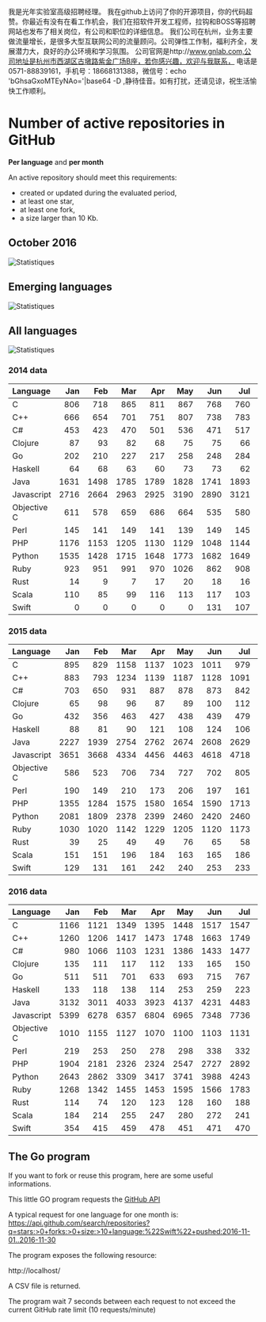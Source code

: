 我是光年实验室高级招聘经理。
我在github上访问了你的开源项目，你的代码超赞。你最近有没有在看工作机会，我们在招软件开发工程师，拉钩和BOSS等招聘网站也发布了相关岗位，有公司和职位的详细信息。
我们公司在杭州，业务主要做流量增长，是很多大型互联网公司的流量顾问。公司弹性工作制，福利齐全，发展潜力大，良好的办公环境和学习氛围。
公司官网是http://www.gnlab.com,公司地址是杭州市西湖区古墩路紫金广场B座，若你感兴趣，欢迎与我联系，
电话是0571-88839161，手机号：18668131388，微信号：echo 'bGhsaGxoMTEyNAo='|base64 -D ,静待佳音。如有打扰，还请见谅，祝生活愉快工作顺利。

# Number of active repositories in GitHub

**Per language** and **per month**

An active repository should meet this requirements:
- created or updated during the evaluated period,
- at least one star,
- at least one fork,
- a size larger than 10 Kb.
 
## October 2016

![Statistiques](stats-2016-10.png)

## Emerging languages

![Statistiques](new_lang_2014-01_2016-10.png)

## All languages

![Statistiques](stats_2014-01_2016-10.png)

### 2014 data

| Language    | Jan    | Feb    | Mar    | Apr    | May    | Jun    | Jul    | Aug    | Sep    | Oct    | Nov    | Dec    |
| :---        |   ---: |   ---: |   ---: |   ---: |   ---: |   ---: |   ---: |   ---: |   ---: |   ---: |   ---: |   ---: |
| C           |    806 |    718 |    865 |    811 |    867 |    768 |    760 |    812 |    781 |    888 |    855 |    876 |
| C++         |    666 |    654 |    701 |    751 |    807 |    738 |    783 |    775 |    825 |    836 |    791 |    917 |
| C#          |    453 |    423 |    470 |    501 |    536 |    471 |    517 |    557 |    490 |    565 |    645 |    560 |
| Clojure     |     87 |     93 |     82 |     68 |     75 |     75 |     66 |     85 |     63 |     78 |     76 |     82 |
| Go          |    202 |    210 |    227 |    217 |    258 |    248 |    284 |    295 |    301 |    304 |    295 |    362 |
| Haskell     |     64 |     68 |     63 |     60 |     73 |     73 |     62 |     86 |     72 |     95 |     69 |     84 | 
| Java        |   1631 |   1498 |   1785 |   1789 |   1828 |   1741 |   1893 |   1795 |   1812 |   2018 |   2101 |   2174 |
| Javascript  |   2716 |   2664 |   2963 |   2925 |   3190 |   2890 |   3121 |   3272 |   3290 |   3420 |   3506 |   3452 |
| Objective C |    611 |    578 |    659 |    686 |    664 |    535 |    580 |    588 |    533 |    600 |    533 |    543 |
| Perl        |    145 |    141 |    149 |    141 |    139 |    149 |    145 |    208 |    153 |    176 |    149 |    142 |
| PHP         |   1176 |   1153 |   1205 |   1130 |   1129 |   1048 |   1144 |   1174 |   1155 |   1290 |   1266 |   1197 |
| Python      |   1535 |   1428 |   1715 |   1648 |   1773 |   1682 |   1649 |   1804 |   1738 |   1822 |   1790 |   1894 |
| Ruby        |    923 |    951 |    991 |    970 |   1026 |    862 |    908 |    920 |    875 |   1010 |    949 |    924 |
| Rust        |     14 |      9 |      7 |     17 |     20 |     18 |     16 |     23 |     22 |     29 |     31 |     38 |
| Scala       |    110 |     85 |     99 |    116 |    113 |    117 |    103 |    123 |    117 |    113 |    137 |    131 |
| Swift       |      0 |      0 |      0 |      0 |      0 |    131 |    107 |    111 |    155 |    145 |    155 |    143 |

### 2015 data

| Language    | Jan    | Feb    | Mar    | Apr    | May    | Jun    | Jul    | Aug    | Sep    | Oct    | Nov    | Dec    |
| :---        |   ---: |   ---: |   ---: |   ---: |   ---: |   ---: |   ---: |   ---: |   ---: |   ---: |   ---: |   ---: |
| C           |    895 |    829 |   1158 |   1137 |   1023 |   1011 |    979 |   1102 |   1044 |   1050 |    999 |   1118 |
| C++         |    883 |    793 |   1234 |   1139 |   1187 |   1128 |   1091 |   1159 |   1224 |   1174 |   1080 |   1177 |
| C#          |    703 |    650 |    931 |    887 |    878 |    873 |    842 |    929 |    927 |    950 |    913 |    962 |
| Clojure     |     65 |     98 |     96 |     87 |     89 |    100 |    112 |    102 |    118 |    115 |     90 |    119 |
| Go          |    432 |    356 |    463 |    427 |    438 |    439 |    479 |    520 |    527 |    567 |    432 |    385 |
| Haskell     |     88 |     81 |     90 |    121 |    108 |    124 |    106 |    137 |    135 |    129 |    132 |    112 |  
| Java        |   2227 |   1939 |   2754 |   2762 |   2674 |   2608 |   2629 |   2679 |   2734 |   2856 |   2629 |   2988 |
| Javascript  |   3651 |   3668 |   4334 |   4456 |   4463 |   4618 |   4718 |   4792 |   5048 |   5588 |   4680 |   4842 |
| Objective C |    586 |    523 |    706 |    734 |    727 |    702 |    805 |    899 |    812 |    883 |    762 |    904 | 
| Perl        |    190 |    149 |    210 |    173 |    206 |    197 |    161 |    179 |    176 |    255 |    197 |    176 |
| PHP         |   1355 |   1284 |   1575 |   1580 |   1654 |   1590 |   1713 |   1685 |   1686 |   1836 |   1671 |   1675 |
| Python      |   2081 |   1809 |   2378 |   2399 |   2460 |   2420 |   2460 |   2596 |   2664 |   2903 |   2496 |   2536 |
| Ruby        |   1030 |   1020 |   1142 |   1229 |   1205 |   1120 |   1173 |   1126 |   1208 |   1313 |   1110 |   1061 |
| Rust        |     39 |     25 |     49 |     49 |     76 |     65 |     58 |     56 |     63 |     62 |     57 |     49 |
| Scala       |    151 |    151 |    196 |    184 |    163 |    165 |    186 |    198 |    182 |    205 |    134 |    188 |
| Swift       |    129 |    131 |    161 |    242 |    240 |    253 |    233 |    264 |    322 |    431 |    343 |    341 |

### 2016 data

| Language    | Jan    |  Feb   | Mar    | Apr    | May    | Jun    | Jul    | Aug    | Sep    | Oct    | Nov    | Dec    |
| :---        |   ---: |   ---: |   ---: |   ---: |   ---: |   ---: |   ---: |   ---: |   ---: |   ---: |   ---: |   ---: |
| C           |   1166 |   1121 |   1349 |   1395 |   1448 |   1517 |   1547 |   1874 |   2292 |   4098 |        |        |
| C++         |   1260 |   1206 |   1417 |   1473 |   1748 |   1663 |   1749 |   2139 |   2714 |   4614 |        |        |
| C#          |    980 |   1066 |   1103 |   1231 |   1386 |   1433 |   1477 |   1745 |   2015 |   3339 |        |        |
| Clojure     |    135 |    111 |    117 |    112 |    133 |    165 |    150 |    200 |    223 |    387 |        |        |
| Go          |    511 |    511 |    701 |    633 |    693 |    715 |    767 |   1086 |   1341 |   2189 |        |        |
| Haskell     |    133 |    118 |    138 |    114 |    253 |    259 |    223 |    284 |    333 |    597 |        |        |
| Java        |   3132 |   3011 |   4033 |   3923 |   4137 |   4231 |   4483 |   5340 |   6055 |   9617 |        |        |
| Javascript  |   5399 |   6278 |   6357 |   6804 |   6965 |   7348 |   7736 |   9364 |  11769 |  18837 |        |        |
| Objective C |   1010 |   1155 |   1127 |   1070 |   1100 |   1103 |   1131 |   1283 |   1564 |   1966 |        |        |
| Perl        |    219 |    253 |    250 |    278 |    298 |    338 |    332 |    441 |    490 |    868 |        |        |
| PHP         |   1904 |   2181 |   2326 |   2324 |   2547 |   2727 |   2892 |   3702 |   4404 |   7343 |        |        |
| Python      |   2643 |   2862 |   3309 |   3417 |   3741 |   3988 |   4243 |   5146 |   6510 |  10944 |        |        |
| Ruby        |   1268 |   1342 |   1455 |   1453 |   1595 |   1566 |   1783 |   2263 |   2730 |   4285 |        |        |
| Rust        |    114 |     74 |    120 |    123 |    128 |    160 |    188 |    206 |    271 |    502 |        |        |
| Scala       |    184 |    214 |    255 |    247 |    280 |    272 |    241 |    306 |    429 |    776 |        |        |
| Swift       |    354 |    415 |    459 |    478 |    451 |    471 |    470 |    556 |   1352 |   1826 |        |        |

## The Go program

If you want to fork or reuse this program, here are some useful informations.

This little GO program requests the
[GitHub API](https://developer.github.com/v3/search/#search-repositories)

A typical request for one language for one month is:
https://api.github.com/search/repositories?q=stars:>0+forks:>0+size:>10+language:%22Swift%22+pushed:2016-11-01..2016-11-30

The program exposes the following resource:

http://localhost/

A CSV file is returned.

The program wait 7 seconds between each request to not exceed the current GitHub rate limit (10 requests/minute)
